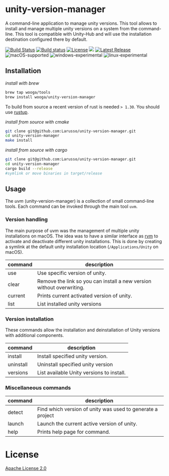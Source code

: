 unity-version-manager
=====================

A command-line application to manage unity versions.
This tool allows to install and manage multiple unity versions on a system from the command-line. This tool is compatible with Unity-Hub and will use the installation destination configured there by default.

[![Build Status](https://img.shields.io/travis/Larusso/unity-version-manager/master.svg?logo=travis)](https://travis-ci.org/Larusso/unity-version-manager)
[![Build status](https://ci.appveyor.com/api/projects/status/ev6ms6wgo8jmeym0/branch/master?svg=true)](https://ci.appveyor.com/project/Larusso/unity-version-manager/branch/master)
[![License](https://img.shields.io/github/license/Larusso/unity-version-manager.svg)](https://github.com/Larusso/unity-version-manager/blob/master/LICENSE)
![](https://img.shields.io/github/issues/Larusso/unity-version-manager.svg)
[![Latest Release](https://img.shields.io/github/release/Larusso/unity-version-manager.svg)](https://github.com/Larusso/unity-version-manager/releases/latest)
![macOS-supported](https://img.shields.io/badge/macOS-supported-brightgreen.svg)
![windows-experimental](https://img.shields.io/badge/windows-experimental-blue.svg)
![linux-experimental](https://img.shields.io/badge/linux-experimental-blue.svg)


Installation
------------

_install with brew_

```bash
brew tap wooga/tools
brew install wooga/unity-version-manager
```

To build from source a recent version of rust is needed `> 1.30`. You should use [rustup].

_install from source with cmake_

```bash
git clone git@github.com:Larusso/unity-version-manager.git
cd unity-version-manager
make install
```

_install from source with cargo_

```bash
git clone git@github.com:Larusso/unity-version-manager.git
cd unity-version-manager
cargo build --release
#symlink or move binaries in target/release
```

Usage
-----

The _uvm_ (unity-version-manager) is a collection of small command-line tools. Each command can be invoked through the main tool `uvm`.

### Version handling

The main purpose of uvm was the management of multiple unity installations on macOS. The idea was to have a similar interface as [rvm] to activate and deactivate different unity installations. This is done by creating a symlink at the default unity installation location (`/Applications/Unity` on macOS).

| command        | description |
| -------------- | ----------- |
| use            | Use specific version of unity. |
| clear          | Remove the link so you can install a new version without overwriting. |
| current        | Prints current activated version of unity. |
| list           | List installed unity versions |

### Version installation

These commands allow the installation and deinstallation of Unity versions with additional components.

| command        | description |
| -------------- | ----------- |
| install        | Install specified unity version. |
| uninstall      | Uninstall specified unity version |
| versions       | List available Unity versions to install. |

### Miscellaneous commands

| command        | description |
| -------------- | ----------- |
| detect         | Find which version of unity was used to generate a project |
| launch         | Launch the current active version of unity. |
| help           | Prints help page for command. |

License
=======

[Apache License 2.0](LICENSE)

[rvm]:      https://rvm.io/
[rustup]:   https://rustup.rs/
